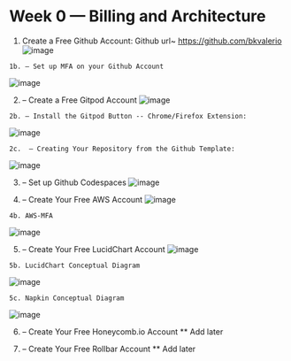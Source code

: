 # Week 0 — Billing and Architecture

  1. Create a Free Github Account: Github url~ https://github.com/bkvalerio
 ![image](https://user-images.githubusercontent.com/98062341/219556249-ae86b5ee-20d9-49c6-b0da-725eeab46468.png)

    1b. – Set up MFA on your Github Account
   ![image](https://user-images.githubusercontent.com/98062341/219556399-124bcb85-68a1-4aca-90cb-cf90d064bd5e.png)

  2. – Create a Free Gitpod Account
 ![image](https://user-images.githubusercontent.com/98062341/219556633-792e48c9-d1c9-4a5c-83ef-a36f9a96a166.png)

    2b. – Install the Gitpod Button -- Chrome/Firefox Extension:
   ![image](https://user-images.githubusercontent.com/98062341/219556525-cd8893e1-0ec1-48c1-a31b-d797b0760e53.png)

    2c.  – Creating Your Repository from the Github Template:
   ![image](https://user-images.githubusercontent.com/98062341/219556744-84e4831a-e34d-4614-a7b9-6ee40a45bbd1.png)

  3. – Set up Github Codespaces
 ![image](https://user-images.githubusercontent.com/98062341/219557015-4535c64b-0a64-4cf1-9979-bba5990741b4.png)
 
  4. – Create Your Free AWS Account
 ![image](https://user-images.githubusercontent.com/98062341/219557148-05f1ec11-84a7-4056-8f52-93cbd8541931.png)

    4b. AWS-MFA
   ![image](https://user-images.githubusercontent.com/98062341/219557389-a4f6630a-246e-4c06-8efe-a71f8eb94a36.png)
   
  5. – Create Your Free LucidChart Account
 ![image](https://user-images.githubusercontent.com/98062341/219557497-a8d68249-b1a3-4aad-acd3-98a7d254b0f4.png)

    5b. LucidChart Conceptual Diagram
   ![image](https://user-images.githubusercontent.com/98062341/219557565-81af09df-9474-4bad-9f1e-da39d766cbef.png)
   
    5c. Napkin Conceptual Diagram
   ![image](https://user-images.githubusercontent.com/98062341/219557819-32538c92-63df-444c-8be2-92ad025bbbee.png)

  6. – Create Your Free Honeycomb.io Account
  ** Add later
  
  7. – Create Your Free Rollbar Account
  ** Add later

  



